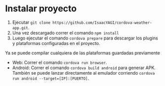 # Instalar proyecto

1. Ejecutar ```git clone https://github.com/IsaacYAGI/cordova-weather-app.git```.
2. Una vez descargado correr el comando `npm install`
3. Luego ejecutar el comando `cordova prepare` para descargar los plugins y plataformas configuradas en el proyecto.

Ya se puede compilar cualquiera de las plataformas guardadas previamente 

- Web: Correr el comando `cordova run browser`.
- Android: Correr el comando `cordova build android` para generar APK. También se puede lanzar directamente al emulador corriendo `cordova run android --target=[IP]:[PUERTO]`.